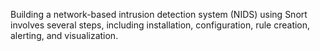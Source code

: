 Building a network-based intrusion detection system (NIDS) using Snort involves several steps, including installation, configuration, rule creation, alerting, and visualization.
